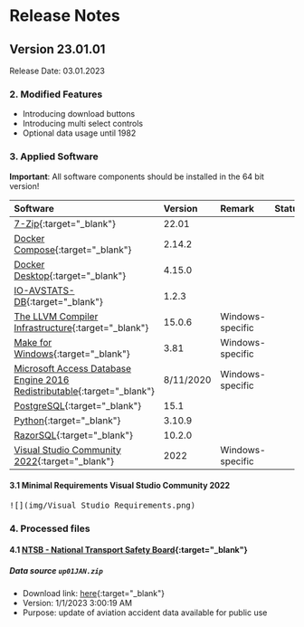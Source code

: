 # Release Notes

## Version 23.01.01

Release Date: 03.01.2023

### 2. Modified Features

- Introducing download buttons
- Introducing multi select controls
- Optional data usage until 1982

### 3. Applied Software

**Important**: All software components should be installed in the 64 bit version!

| Software                                                                                                                                  | Version   | Remark           | Status |
|:------------------------------------------------------------------------------------------------------------------------------------------|:----------|:-----------------|--------|
| [7-Zip](https://www.7-zip.org){:target="_blank"}                                                                                          | 22.01     |                  |        |
| [Docker Compose](https://docs.docker.com/compose/release-notes/){:target="_blank"}                                                        | 2.14.2    |                  |        |
| [Docker Desktop](https://www.docker.com/products/docker-desktop/){:target="_blank"}                                                       | 4.15.0    |                  |        |
| [IO-AVSTATS-DB](https://github.com/io-aero/io-avstats-db){:target="_blank"}                                                               | 1.2.3     |                  |        |
| [The LLVM Compiler Infrastructure](https://llvm.org){:target="_blank"}                                                                    | 15.0.6    | Windows-specific |        |
| [Make for Windows](http://gnuwin32.sourceforge.net/packages/make.htm){:target="_blank"}                                                   | 3.81      | Windows-specific |        |
| [Microsoft Access Database Engine 2016 Redistributable](https://www.microsoft.com/en-us/download/details.aspx?id=54920){:target="_blank"} | 8/11/2020 | Windows-specific |        |
| [PostgreSQL](https://www.postgresql.org){:target="_blank"}                                                                                | 15.1      |                  |        |
| [Python](https://www.python.org){:target="_blank"}                                                                                        | 3.10.9    |                  |        |
| [RazorSQL](https://razorsql.com/download_win.html){:target="_blank"}                                                                      | 10.2.0    |                  |        |
| [Visual Studio Community 2022](https://visualstudio.microsoft.com/vs){:target="_blank"}                                                   | 2022      | Windows-specific |        |  

#### 3.1 Minimal Requirements Visual Studio Community 2022

<kbd>![](img/Visual Studio Requirements.png)</kbd>

### 4. Processed files

#### 4.1 [NTSB - National Transport Safety Board](https://www.ntsb.gov/Pages/home.aspx){:target="_blank"}

##### Data source `up01JAN.zip`

- Download link: [here](https://data.ntsb.gov/avdata/FileDirectory/DownloadFile?fileID=C%3A%5Cavdata%5Cup01KJAN.zip){:target="_blank"}
- Version: 	1/1/2023 3:00:19 AM
- Purpose: update of aviation accident data available for public use
